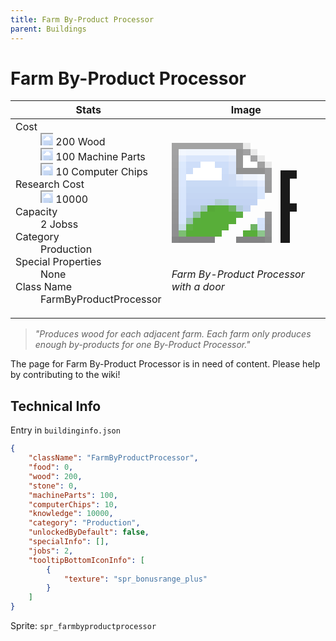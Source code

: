 ```yaml
---
title: Farm By-Product Processor
parent: Buildings
---
```

# Farm By-Product Processor

[//]: # (Pre-generated content)
<table><thead><tr><th>Stats</th><th>Image</th></tr></thead><tbody><tr><td><dl><dt>Cost</dt><dd><div class="resource-icon"><img style="object-position: -637px -751px;" src="https://tfe2-wiki.github.io/assets/sprites.png"></div> 200 Wood<br><div class="resource-icon"><img style="object-position: -795px -761px;" src="https://tfe2-wiki.github.io/assets/sprites.png"></div> 100 Machine Parts<br><div class="resource-icon"><img style="object-position: -526px -523px;" src="https://tfe2-wiki.github.io/assets/sprites.png"></div> 10 Computer Chips</dd><dt>Research Cost</dt><dd><div class="resource-icon"><img style="object-position: -268px -522px;" src="https://tfe2-wiki.github.io/assets/sprites.png"></div> 10000</dd><dt>Capacity</dt><dd>2 Jobss</dd><dt>Category</dt><dd>Production</dd><dt>Special Properties</dt><dd>None</dd><dt>Class Name</dt><dd>FarmByProductProcessor</dd></dl></td><td><style>.building-image {width: 200px;height: 200px;overflow: hidden;position: relative;}.building-image img {image-rendering: pixelated;object-fit: none;transform: scale(10);transform-origin: left top;position: absolute;left: 0;top: 0;}.resource-image {width: 200px;height: 200px;overflow: hidden;position: relative;}.resource-image img {image-rendering: pixelated;object-fit: none;transform: scale(20);transform-origin: left top;position: absolute;left: 0;top: 0;}.building-icon {width: 20px;height: 20px;overflow: hidden;position: relative;display: inline-block;}.building-icon img {image-rendering: pixelated;object-fit: none;transform: scale(1);transform-origin: left top;position: absolute;left: 0;top: 0;}.resource-icon {width: 20px;height: 20px;overflow: hidden;position: relative;display: inline-block;}.resource-icon img {image-rendering: pixelated;object-fit: none;transform: scale(2);transform-origin: left top;position: absolute;left: 0;top: 0;}</style><div class="building-image"><img style="object-position: -989px -793px;" src="https://tfe2-wiki.github.io/assets/sprites.png" alt="Farm By-Product Processor Back"><img style="object-position: -967px -793px;" src="https://tfe2-wiki.github.io/assets/sprites.png" alt="Farm By-Product Processor"></div><i>Farm By-Product Processor with a door</i></td></tr></tbody></table><blockquote><i>"Produces wood for each adjacent farm. Each farm only produces enough by-products for one By-Product Processor."</i></blockquote>

The page for Farm By-Product Processor is in need of content. Please help by contributing to the wiki!

## Technical Info
Entry in `buildinginfo.json`

```json
{
    "className": "FarmByProductProcessor",
    "food": 0,
    "wood": 200,
    "stone": 0,
    "machineParts": 100,
    "computerChips": 10,
    "knowledge": 10000,
    "category": "Production",
    "unlockedByDefault": false,
    "specialInfo": [],
    "jobs": 2,
    "tooltipBottomIconInfo": [
        {
            "texture": "spr_bonusrange_plus"
        }
    ]
}
```

Sprite: `spr_farmbyproductprocessor`

